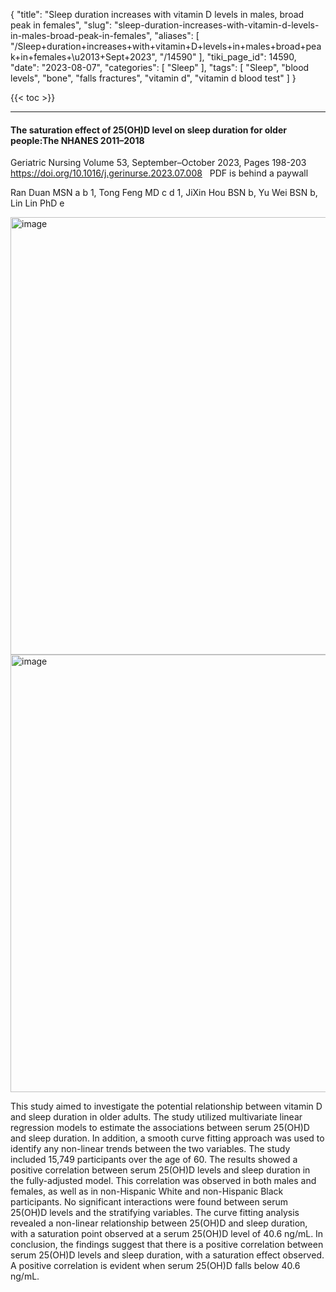 {
    "title": "Sleep duration increases with vitamin D levels in males, broad peak in females",
    "slug": "sleep-duration-increases-with-vitamin-d-levels-in-males-broad-peak-in-females",
    "aliases": [
        "/Sleep+duration+increases+with+vitamin+D+levels+in+males+broad+peak+in+females+\u2013+Sept+2023",
        "/14590"
    ],
    "tiki_page_id": 14590,
    "date": "2023-08-07",
    "categories": [
        "Sleep"
    ],
    "tags": [
        "Sleep",
        "blood levels",
        "bone",
        "falls fractures",
        "vitamin d",
        "vitamin d blood test"
    ]
}


{{< toc >}}

---

#### The saturation effect of 25(OH)D level on sleep duration for older people:The NHANES 2011–2018

Geriatric Nursing Volume 53, September–October 2023, Pages 198-203 https://doi.org/10.1016/j.gerinurse.2023.07.008 &nbsp; PDF is behind a paywall

Ran Duan MSN a b 1, Tong Feng MD c d 1, JiXin Hou BSN b, Yu Wei BSN b, Lin Lin PhD e

<img src="https://d378j1rmrlek7x.cloudfront.net/attachments/jpeg/sleep-duration.jpg" alt="image" width="700">

<img src="https://d378j1rmrlek7x.cloudfront.net/attachments/jpeg/sleep-male-female.jpg" alt="image" width="700">

This study aimed to investigate the potential relationship between vitamin D and sleep duration in older adults. The study utilized multivariate linear regression models to estimate the associations between serum 25(OH)D and sleep duration. In addition, a smooth curve fitting approach was used to identify any non-linear trends between the two variables. The study included 15,749 participants over the age of 60. The results showed a positive correlation between serum 25(OH)D levels and sleep duration in the fully-adjusted model. This correlation was observed in both males and females, as well as in non-Hispanic White and non-Hispanic Black participants. No significant interactions were found between serum 25(OH)D levels and the stratifying variables. The curve fitting analysis revealed a non-linear relationship between 25(OH)D and sleep duration, with a saturation point observed at a serum 25(OH)D level of 40.6 ng/mL. In conclusion, the findings suggest that there is a positive correlation between serum 25(OH)D levels and sleep duration, with a saturation effect observed. A positive correlation is evident when serum 25(OH)D falls below 40.6 ng/mL.